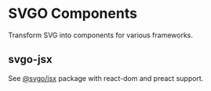 # SVGO Components

Transform SVG into components for various frameworks.

## svgo-jsx

See [@svgo/jsx](./packages/svgo-jsx/README.md) package with react-dom and preact support.
